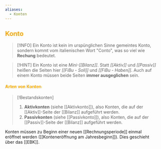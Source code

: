 ```yaml
---
aliases:
  - Konten
---
```

## <font color = "orange">Konto</font>

>[!INFO]
>Ein Konto ist kein im urspünglichen Sinne gemeintes Konto, sondern kommt vom italienischen Wort "Conto", was so viel wie **Rechung** bedeutet.

>[!HINT]
>Ein Konto ist eine *Mini-[[Bilanz]]*. Statt *[[Aktiv]]* und *[[Passiv]]* heißen die Seiten hier *[[FiBu - Soll]]* und *[[FiBu - Haben]]*.
>Auch auf einem Konto müssen beide Seiten **immer ausgeglichen** sein.

#### <font color = "orange">Arten von Konten</font>
>[!Bestandskonten]
>1. **Aktivkonten** (siehe [[Aktivkonto]]), also Konten, die auf der [[Aktiv]]-Seite der [[Bilanz]] aufgeführt werden.
>   2. **Passivkonten** (siehe [[Passivkonto]]), also Konten, die auf der [[Passiv]]-Seite der [[Bilanz]] aufgeführt werden.


Konten müssen zu Beginn einer neuen [[Rechnungsperiode]] einmal eröffnet werden ([[Konteneröffnung am Jahresbeginn]]). Dies geschieht über das [[EBK]].

